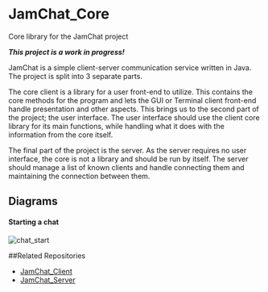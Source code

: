 JamChat_Core
==========
Core library for the JamChat project

<b>*This project is a work in progress!*</b>

JamChat is a simple client-server communication service written in Java. The project is split into 3 separate parts.
<p/>
The core client is a library for a user front-end to utilize. This contains the core methods for the program and lets
the GUI or Terminal client front-end handle presentation and other aspects. This brings us to the second part of the
project; the user interface. The user interface should use the client core library for its main functions, while handling
what it does with the information from the core itself.
<p/>
The final part of the project is the server. As the server requires no user interface, the core is not a library and
should be run by itself. The server should manage a list of known clients and handle connecting them and maintaining the
connection between them.

## Diagrams
#### Starting a chat
![chat_start](http://i.imgur.com/znT30Bq.png)

##Related Repositories
- [JamChat_Client](https://github.com/JamoBox/JamChat_Client)
- [JamChat_Server](https://github.com/JamoBox/JamChat_Server)
